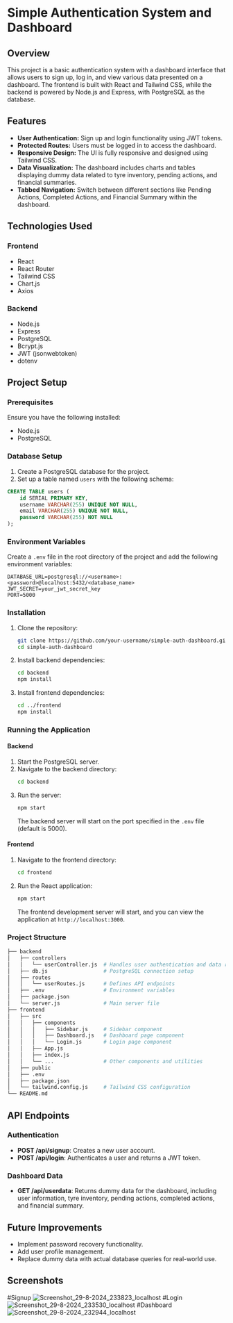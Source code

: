 
# Simple Authentication System and Dashboard

## Overview

This project is a basic authentication system with a dashboard interface that allows users to sign up, log in, and view various data presented on a dashboard. The frontend is built with React and Tailwind CSS, while the backend is powered by Node.js and Express, with PostgreSQL as the database.

## Features

- **User Authentication:** Sign up and login functionality using JWT tokens.
- **Protected Routes:** Users must be logged in to access the dashboard.
- **Responsive Design:** The UI is fully responsive and designed using Tailwind CSS.
- **Data Visualization:** The dashboard includes charts and tables displaying dummy data related to tyre inventory, pending actions, and financial summaries.
- **Tabbed Navigation:** Switch between different sections like Pending Actions, Completed Actions, and Financial Summary within the dashboard.

## Technologies Used

### Frontend
- React
- React Router
- Tailwind CSS
- Chart.js
- Axios

### Backend
- Node.js
- Express
- PostgreSQL
- Bcrypt.js
- JWT (jsonwebtoken)
- dotenv

## Project Setup

### Prerequisites

Ensure you have the following installed:

- Node.js
- PostgreSQL

### Database Setup

1. Create a PostgreSQL database for the project.
2. Set up a table named `users` with the following schema:

```sql
CREATE TABLE users (
    id SERIAL PRIMARY KEY,
    username VARCHAR(255) UNIQUE NOT NULL,
    email VARCHAR(255) UNIQUE NOT NULL,
    password VARCHAR(255) NOT NULL
);
```

### Environment Variables

Create a `.env` file in the root directory of the project and add the following environment variables:

```env
DATABASE_URL=postgresql://<username>:<password>@localhost:5432/<database_name>
JWT_SECRET=your_jwt_secret_key
PORT=5000
```

### Installation

1. Clone the repository:
   ```bash
   git clone https://github.com/your-username/simple-auth-dashboard.git
   cd simple-auth-dashboard
   ```

2. Install backend dependencies:
   ```bash
   cd backend
   npm install
   ```

3. Install frontend dependencies:
   ```bash
   cd ../frontend
   npm install
   ```

### Running the Application

#### Backend

1. Start the PostgreSQL server.
2. Navigate to the backend directory:
   ```bash
   cd backend
   ```
3. Run the server:
   ```bash
   npm start
   ```
   The backend server will start on the port specified in the `.env` file (default is 5000).

#### Frontend

1. Navigate to the frontend directory:
   ```bash
   cd frontend
   ```
2. Run the React application:
   ```bash
   npm start
   ```
   The frontend development server will start, and you can view the application at `http://localhost:3000`.

### Project Structure

```bash
├── backend
│   ├── controllers
│   │   └── userController.js  # Handles user authentication and data retrieval
│   ├── db.js                  # PostgreSQL connection setup
│   ├── routes
│   │   └── userRoutes.js      # Defines API endpoints
│   ├── .env                   # Environment variables
│   ├── package.json
│   └── server.js              # Main server file
├── frontend
│   ├── src
│   │   ├── components
│   │   │   ├── Sidebar.js     # Sidebar component
│   │   │   ├── Dashboard.js   # Dashboard page component
│   │   │   └── Login.js       # Login page component
│   │   ├── App.js
│   │   ├── index.js
│   │   └── ...                # Other components and utilities
│   ├── public
│   ├── .env
│   ├── package.json
│   └── tailwind.config.js     # Tailwind CSS configuration
└── README.md
```

## API Endpoints

### Authentication

- **POST /api/signup**: Creates a new user account.
- **POST /api/login**: Authenticates a user and returns a JWT token.

### Dashboard Data

- **GET /api/userdata**: Returns dummy data for the dashboard, including user information, tyre inventory, pending actions, completed actions, and financial summary.

## Future Improvements

- Implement password recovery functionality.
- Add user profile management.
- Replace dummy data with actual database queries for real-world use.

## Screenshots
#Signup
![Screenshot_29-8-2024_233823_localhost](https://github.com/user-attachments/assets/1210c44e-8b03-493e-8c75-aac1d7b642b1)
#Login
![Screenshot_29-8-2024_233530_localhost](https://github.com/user-attachments/assets/2b9d69ea-08d9-4200-8bb8-455da8e41666)
#Dashboard
![Screenshot_29-8-2024_232944_localhost](https://github.com/user-attachments/assets/34642885-ed15-41ff-91a9-4411b838747f)

